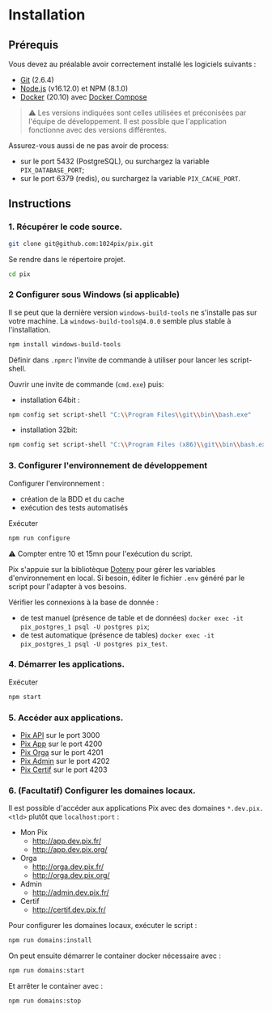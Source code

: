 # Installation

## Prérequis

Vous devez au préalable avoir correctement installé les logiciels suivants :

* [Git](https://git-scm.com/) (2.6.4)
* [Node.js](https://nodejs.org/) (v16.12.0) et NPM (8.1.0)
* [Docker](https://docs.docker.com/get-started/) (20.10) avec [Docker Compose](https://docs.docker.com/compose/install/)

> ⚠️ Les versions indiquées sont celles utilisées et préconisées par l'équipe de développement. Il est possible que l'application fonctionne avec des versions différentes.

Assurez-vous aussi de ne pas avoir de process:
- sur le port 5432 (PostgreSQL), ou surchargez la variable `PIX_DATABASE_PORT`;
- sur le port 6379 (redis), ou surchargez la variable `PIX_CACHE_PORT`.

## Instructions

### 1. Récupérer le code source.

```bash
git clone git@github.com:1024pix/pix.git
```

Se rendre dans le répertoire projet.

```bash
cd pix
```

### 2 Configurer sous Windows (si applicable)

Il se peut que la dernière version `windows-build-tools` ne s'installe pas sur votre machine. 
La `windows-build-tools@4.0.0` semble plus stable à l'installation.
```bash
npm install windows-build-tools
```
Définir dans `.npmrc` l'invite de commande à utiliser pour lancer les script-shell. 

Ouvrir une invite de commande (`cmd.exe`) puis:
* installation 64bit :
```bash 
npm config set script-shell "C:\\Program Files\\git\\bin\\bash.exe"
```
* installation 32bit: 
```bash
npm config set script-shell "C:\\Program Files (x86)\\git\\bin\\bash.exe"
```

### 3. Configurer l'environnement de développement 

Configurer l'environnement :
- création de la BDD et du cache
- exécution des tests automatisés

Exécuter
```bash
npm run configure
```
⚠️ Compter entre 10 et 15mn pour l'exécution du script.

Pix s'appuie sur la bibliotèque [Dotenv](https://github.com/motdotla/dotenv) pour gérer les variables d'environnement en local.
Si besoin, éditer le fichier `.env` généré par le script pour l'adapter à vos besoins.

Vérifier les connexions à la base de donnée :
- de test manuel (présence de table et de données) `docker exec -it pix_postgres_1 psql -U postgres pix`;
- de test automatique (présence de tables) `docker exec -it pix_postgres_1 psql -U postgres pix_test`.

### 4. Démarrer les applications.

Exécuter
```bash
npm start
```

### 5. Accéder aux applications.

- [Pix API](http://localhost:3000) sur le port 3000
- [Pix App](http://localhost:4200) sur le port 4200
- [Pix Orga](http://localhost:4201) sur le port 4201
- [Pix Admin](http://localhost:4202) sur le port 4202
- [Pix Certif](http://localhost:4203) sur le port 4203

### 6. (Facultatif) Configurer les domaines locaux.

Il est possible d'accéder aux applications Pix avec des domaines `*.dev.pix.<tld>` 
plutôt que `localhost:port` :

- Mon Pix
  - http://app.dev.pix.fr/
  - http://app.dev.pix.org/
- Orga
  - http://orga.dev.pix.fr/
  - http://orga.dev.pix.org/
- Admin
  - http://admin.dev.pix.fr/
- Certif
  - http://certif.dev.pix.fr/

Pour configurer les domaines locaux, exécuter le script :

```bash
npm run domains:install
```

On peut ensuite démarrer le container docker nécessaire avec :

```bash
npm run domains:start
```

Et arrêter le container avec :

```bash
npm run domains:stop
```

